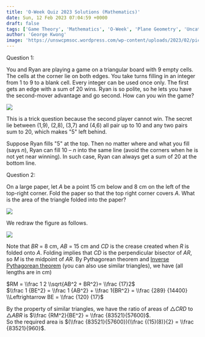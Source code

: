 ```yaml
---
title: 'O-Week Quiz 2023 Solutions (Mathematics)'
date: Sun, 12 Feb 2023 07:04:59 +0000
draft: false
tags: ['Game Theory', 'Mathematics', 'O-Week', 'Plane Geometry', 'Uncategorized']
author: 'George Kwong'
image: 'https://unswcpmsoc.wordpress.com/wp-content/uploads/2023/02/picture1.png?w=835'
---
```


Question 1:

You and Ryan are playing a game on a triangular board with 9 empty cells. <!--more--> The cells at the corner lie on both edges. You take turns filling in an integer from 1 to 9 to a blank cell. Every integer can be used once only. The first gets an edge with a sum of 20 wins. Ryan is so polite, so he lets you have the second-mover advantage and go second. How can you win the game?

![](https://unswcpmsoc.wordpress.com/wp-content/uploads/2023/02/picture1.png?w=835)

This is a trick question because the second player cannot win. The secret lie between (1,9), (2,8), (3,7) and (4,6) all pair up to 10 and any two pairs sum to 20, which makes "5" left behind.

Suppose Ryan fills "5" at the top. Then no matter where and what you fill (says _n_), Ryan can fill 10 – _n_ into the same line (avoid the corners when he is not yet near winning). In such case, Ryan can always get a sum of 20 at the bottom line.

Question 2:

On a large paper, let _A_ be a point 15 cm below and 8 cm on the left of the top-right corner. Fold the paper so that the top right corner covers _A_. What is the area of the triangle folded into the paper?

![](https://unswcpmsoc.wordpress.com/wp-content/uploads/2023/02/picture2.png?w=1024)

We redraw the figure as follows.

![](https://unswcpmsoc.wordpress.com/wp-content/uploads/2023/02/picture3-2.png?w=975)

Note that _BR_ = 8 cm, _AB_ = 15 cm and _CD_ is the crease created when _R_ is folded onto _A_. Folding implies that _CD_ is the perpendicular bisector of _AR_, so _M_ is the midpoint of _AR_. By Pythagorean theorem and [Inverse Pythagorean theorem](https://en.wikipedia.org/wiki/Inverse_Pythagorean_theorem) (you can also use similar triangles), we have (all lengths are in cm)

$RM = \\frac 1 2 \\sqrt{AB^2 + BR^2}= \\frac {17}2$  
$\\frac 1 {BE^2} = \\frac 1 {AB^2} + \\frac 1{BR^2} = \\frac {289} {14400} \\Leftrightarrow BE = \\frac {120} {17}$

By the property of similar triangles, we have the ratio of areas of △_CRD_ to △_ABR_ is $\\frac {RM^2}{BE^2} = \\frac {83521}{57600}$.  
So the required area is $(\\frac {83521}{57600})(\\frac {(15)(8)}{2} = \\frac {83521}{960}$.